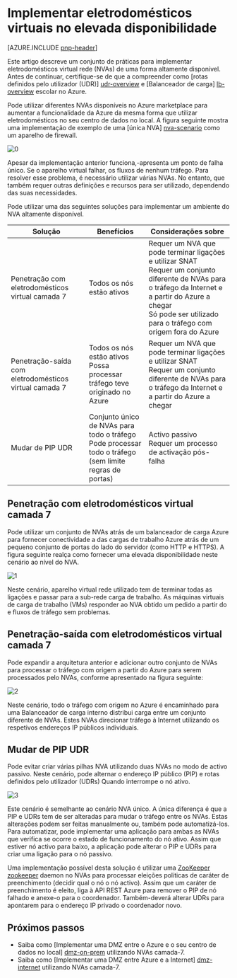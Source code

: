 <properties
   pageTitle="Implementar eletrodomésticos virtuais no elevada disponibilidade | Microsoft Azure"
   description="Como implementar eletrodomésticos virtual de rede na elevada disponibilidade."
   services=""
   documentationCenter="na"
   authors="telmosampaio"
   manager="christb"
   editor=""
   tags=""/>

<tags
   ms.service="guidance"
   ms.devlang="na"
   ms.topic="article"
   ms.tgt_pltfrm="na"
   ms.workload="na"
   ms.date="09/21/2016"
   ms.author="telmos"/>

# <a name="deploying-virtual-appliances-in-high-availability"></a>Implementar eletrodomésticos virtuais no elevada disponibilidade

[AZURE.INCLUDE [pnp-header](../../includes/guidance-pnp-header-include.md)]

Este artigo descreve um conjunto de práticas para implementar eletrodomésticos virtual rede (NVAs) de uma forma altamente disponível. Antes de continuar, certifique-se de que a compreender como [rotas definidos pelo utilizador (UDR)] [ udr-overview] e [Balanceador de carga] [ lb-overview] escolar no Azure.

Pode utilizar diferentes NVAs disponíveis no Azure marketplace para aumentar a funcionalidade da Azure da mesma forma que utilizar eletrodomésticos no seu centro de dados no local. A figura seguinte mostra uma implementação de exemplo de uma [única NVA] [ nva-scenario] como um aparelho de firewall. 

![[0]][0]

Apesar da implementação anterior funciona,-apresenta um ponto de falha único. Se o aparelho virtual falhar, os fluxos de nenhum tráfego. Para resolver esse problema, é necessário utilizar várias NVAs. No entanto, que também requer outras definições e recursos para ser utilizado, dependendo das suas necessidades.

Pode utilizar uma das seguintes soluções para implementar um ambiente do NVA altamente disponível.

|Solução|Benefícios|Considerações sobre|
|---|---|---|
|Penetração com eletrodomésticos virtual camada 7|Todos os nós estão ativos|Requer um NVA que pode terminar ligações e utilizar SNAT<br/>Requer um conjunto diferente de NVAs para o tráfego da Internet e a partir do Azure a chegar<br/>Só pode ser utilizado para o tráfego com origem fora do Azure|
|Penetração-saída com eletrodomésticos virtual camada 7|Todos os nós estão ativos<br/>Possa processar tráfego teve originado no Azure |Requer um NVA que pode terminar ligações e utilizar SNAT<br/>Requer um conjunto diferente de NVAs para o tráfego da Internet e a partir do Azure a chegar|
|Mudar de PIP UDR|Conjunto único de NVAs para todo o tráfego<br/>Pode processar todo o tráfego (sem limite regras de portas)|Activo passivo<br/>Requer um processo de activação pós-falha|

## <a name="ingress-with-layer-7-virtual-appliances"></a>Penetração com eletrodomésticos virtual camada 7
Pode utilizar um conjunto de NVAs atrás de um balanceador de carga Azure para fornecer conectividade a das cargas de trabalho Azure atrás de um pequeno conjunto de portas do lado do servidor (como HTTP e HTTPS). A figura seguinte realça como fornecer uma elevada disponibilidade neste cenário ao nível do NVA.

![[1]][1]

Neste cenário, aparelho virtual rede utilizado tem de terminar todas as ligações e passar para a sub-rede carga de trabalho. As máquinas virtuais de carga de trabalho (VMs) responder ao NVA obtido um pedido a partir do e fluxos de tráfego sem problemas. 

## <a name="ingress-egress-with-layer-7-virtual-appliances"></a>Penetração-saída com eletrodomésticos virtual camada 7
Pode expandir a arquitetura anterior e adicionar outro conjunto de NVAs para processar o tráfego com origem a partir do Azure para serem processados pelo NVAs, conforme apresentado na figura seguinte:

![[2]][2]

Neste cenário, todo o tráfego com origem no Azure é encaminhado para uma Balanceador de carga interno distribui carga entre um conjunto diferente de NVAs. Estes NVAs direcionar tráfego à Internet utilizando os respetivos endereços IP públicos individuais. 

## <a name="pip-udr-switch"></a>Mudar de PIP UDR
Pode evitar criar várias pilhas NVA utilizando duas NVAs no modo de activo passivo. Neste cenário, pode alternar o endereço IP público (PIP) e rotas definidos pelo utilizador (UDRs) Quando interrompe o nó ativo.  

![[3]][3]

Este cenário é semelhante ao cenário NVA único. A única diferença é que a PIP e UDRs tem de ser alteradas para mudar o tráfego entre os NVAs. Estas alterações podem ser feitas manualmente ou, também pode automatizá-los. Para automatizar, pode implementar uma aplicação para ambas as NVAs que verifica se ocorre o estado de funcionamento do nó ativo. Assim que estiver nó activo para baixo, a aplicação pode alterar o PIP e UDRs para criar uma ligação para o nó passivo.

Uma implementação possível desta solução é utilizar uma [ZooKeeper] [ zookeeper] daemon no NVAs para processar eleições políticas de caráter de preenchimento (decidir qual o nó o nó activo). Assim que um caráter de preenchimento é eleito, liga à API REST Azure para remover o PIP de nó falhado e anexe-o para o coordenador. Também-deverá alterar UDRs para apontarem para o endereço IP privado o coordenador novo.

## <a name="next-steps"></a>Próximos passos

- Saiba como [Implementar uma DMZ entre o Azure e o seu centro de dados no local] [ dmz-on-prem] utilizando NVAs camada-7.
- Saiba como [Implementar uma DMZ entre Azure e a Internet] [ dmz-internet] utilizando NVAs camada-7.

<!-- links -->
[udr-overview]: ../virtual-network/virtual-networks-udr-overview.md
[lb-overview]: ../load-balancer/load-balancer-overview.md
[zookeeper]: https://zookeeper.apache.org/
[nva-scenario]: ../virtual-network/virtual-network-scenario-udr-gw-nva.md
[dmz-on-prem]: guidance-iaas-ra-secure-vnet-hybrid.md
[dmz-internet]: guidance-iaas-ra-secure-vnet-dmz.md

<!-- images -->
[0]: ./media/guidance-nva-ha/single-nva.png "Arquitetura NVA única"
[1]: ./media/guidance-nva-ha/l7-ingress.png "Penetração camada 7"
[2]: ./media/guidance-nva-ha/l7-ingress-egress.png "7 a entrada e saída de camadas"
[3]: ./media/guidance-nva-ha/active-passive.png "Cluster activo passivo"